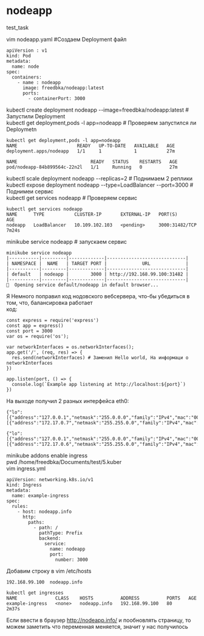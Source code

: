 # nodeapp
test_task

vim nodeapp.yaml  #Создаем Deployment файл
```
apiVersion : v1
kind: Pod
metadata:
  name: node
spec:
  containers:
    - name : nodeapp
      image: freedbka/nodeapp:latest
      ports:
        - containerPort: 3000
```
kubectl create deployment nodeapp --image=freedbka/nodeapp:latest #  Запустили Deployment  
kubectl get deployment,pods -l app=nodeapp # Проверяем запустился ли Deploymetn  
```
kubectl get deployment,pods -l app=nodeapp
NAME                      READY   UP-TO-DATE   AVAILABLE   AGE
deployment.apps/nodeapp   1/1     1            1           27m

NAME                           READY   STATUS    RESTARTS   AGE
pod/nodeapp-84b899564c-22n2l   1/1     Running   0          27m
```
kubectl scale deployment nodeapp --replicas=2 # Поднимаем 2 реплики  
kubectl expose deployment nodeapp --type=LoadBalancer --port=3000 # Поднимеи сервис  
kubectl get services nodeapp # Проверяем сервис  
```
kubectl get services nodeapp
NAME      TYPE           CLUSTER-IP       EXTERNAL-IP   PORT(S)          AGE
nodeapp   LoadBalancer   10.109.102.103   <pending>     3000:31482/TCP   7m24s
```
minikube service nodeapp # запускаем сервис  
```
minikube service nodeapp
|-----------|---------|-------------|-----------------------------|
| NAMESPACE |  NAME   | TARGET PORT |             URL             |
|-----------|---------|-------------|-----------------------------|
| default   | nodeapp |        3000 | http://192.168.99.100:31482 |
|-----------|---------|-------------|-----------------------------|
🎉  Opening service default/nodeapp in default browser...
```
Я Немного поправил код нодовского вебсервера, что-бы убедиться в том, что, балансировка работает  
код:
```
const express = require('express')
const app = express()
const port = 3000
var os = require('os');

var networkInterfaces = os.networkInterfaces();
app.get('/', (req, res) => {
  res.send(networkInterfaces) # Заменил Hello world, На информаци о networkInterfaces
})

app.listen(port, () => {
  console.log(`Example app listening at http://localhost:${port}`)
})
```
На выходе получил 2 разных интерфейса eth0:
```
{"lo":[{"address":"127.0.0.1","netmask":"255.0.0.0","family":"IPv4","mac":"00:00:00:00:00:00","internal":true,"cidr":"127.0.0.1/8"}],"eth0":[{"address":"172.17.0.7","netmask":"255.255.0.0","family":"IPv4","mac":"02:42:ac:11:00:07","internal":false,"cidr":"172.17.0.7/16"}]}
```

```
{"lo":[{"address":"127.0.0.1","netmask":"255.0.0.0","family":"IPv4","mac":"00:00:00:00:00:00","internal":true,"cidr":"127.0.0.1/8"}],"eth0":[{"address":"172.17.0.6","netmask":"255.255.0.0","family":"IPv4","mac":"02:42:ac:11:00:06","internal":false,"cidr":"172.17.0.6/16"}]}
```
minikube addons enable ingress  
pwd /home/freedbka/Documents/test/5.kuber  
vim ingress.yml  
```
apiVersion: networking.k8s.io/v1
kind: Ingress
metadata:
  name: example-ingress
spec:
  rules:
    - host: nodeapp.info
      http:
        paths:
          - path: /
            pathType: Prefix
            backend:
              service:
                name: nodeapp
                port:
                  number: 3000
```
Добавим строку в vim /etc/hosts  
```
192.168.99.100  nodeapp.info

```
```
kubectl get ingresses
NAME              CLASS    HOSTS          ADDRESS          PORTS   AGE
example-ingress   <none>   nodeapp.info   192.168.99.100   80      2m37s
```
Если ввести в браузер http://nodeapp.info/ и пообновлять страницу, то можем заметить что переменная меняется, значит у нас получилось



